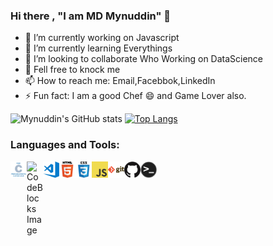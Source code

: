 ### Hi there , "I am MD Mynuddin" 👋

<!--
**Mynuddin-dev/Mynuddin-dev** is a ✨ _special_ ✨ repository because its `README.md` (this file) appears on your GitHub profile.radical, merko, gruvbox, tokyonight, onedark, cobalt, synthwave, highcontrast, dracula

Here are some ideas to get you started:
-->

- 🔭 I’m currently working on Javascript
- 🌱 I’m currently learning Everythings
- 👯 I’m looking to collaborate Who Working on DataScience
- 💬 Fell free to knock me 
- 📫 How to reach me: Email,Facebbok,LinkedIn
- ⚡ Fun fact: I am a good Chef 😄 and Game Lover also.




![Mynuddin's GitHub stats](https://github-readme-stats.vercel.app/api?username=Mynuddin-dev&show_icons=true&theme=radical)    [![Top Langs](https://github-readme-stats.vercel.app/api/top-langs/?username=Mynuddin-dev&layout=compact&langs_count=8)](https://github.com/Mynuddin-dev/github-readme-stats)


### Languages and Tools:

<img  align = "left" alt ="C Programming Image" width = "26px" src = https://raw.githubusercontent.com/github/explore/80688e429a7d4ef2fca1e82350fe8e3517d3494d/topics/c/c.png />
<img  align = "left" alt ="CodeBlocks Image" width = "26px" src = https://carlossilesblog.files.wordpress.com/2020/05/codeblocks_logo.png />

<img align="left" alt="Visual Studio Code" width="26px" src="https://raw.githubusercontent.com/github/explore/80688e429a7d4ef2fca1e82350fe8e3517d3494d/topics/visual-studio-code/visual-studio-code.png" />

<img align="left" alt="HTML5" width="26px" src="https://raw.githubusercontent.com/github/explore/80688e429a7d4ef2fca1e82350fe8e3517d3494d/topics/html/html.png" />

<img align="left" alt="CSS3" width="26px" src="https://raw.githubusercontent.com/github/explore/80688e429a7d4ef2fca1e82350fe8e3517d3494d/topics/css/css.png" />

<img align="left" alt="JavaScript" width="26px" src="https://raw.githubusercontent.com/github/explore/80688e429a7d4ef2fca1e82350fe8e3517d3494d/topics/javascript/javascript.png" />

<img align="left" alt="Git" width="26px" src="https://raw.githubusercontent.com/github/explore/80688e429a7d4ef2fca1e82350fe8e3517d3494d/topics/git/git.png" />

<img align="left" alt="GitHub" width="26px" src="https://raw.githubusercontent.com/github/explore/78df643247d429f6cc873026c0622819ad797942/topics/github/github.png" />

<img align="left" alt="Terminal" width="26px" src="https://raw.githubusercontent.com/github/explore/80688e429a7d4ef2fca1e82350fe8e3517d3494d/topics/terminal/terminal.png" />

<br />
<br />
